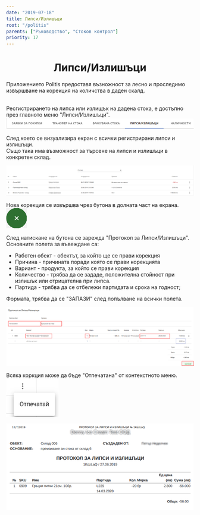 ```yaml
---
date: "2019-07-18"
title: Липси/Излишъци
root: "/politis"
parents: ["Ръководство", "Стоков контрол"]
priority: 17
---
```

<h1 align="center">
  Липси/Излишъци
</h1>

Приложението Politis предоставя възножност за лесно и проследимо извършване на корекция на количства в даден скалд.

<br>

<split-panel>
  <panel>
    Ресгистрирането на липса или излищък на дадена стока, е достъпно през главното меню "Липси/Излишъци".
  </panel>
  <panel>
    <img src="./menu-stock-adjustment.png" alt="меню"/>
  </panel>
</split-panel>

<br>

<bullet></bullet> След което се визуализира екран с всички регистрирани липси и излишъци.
<br>
<bullet></bullet> Също така има възможност за търсене на липси и излишъци в конкретен склад.

![Reports](./list-stock-adjustment.png "Списък с липси и излишъци")

<split-panel>
  <panel>
    Hова корекция се извършва чрез бутона в долната част на екрана.
  </panel>
  <panel>
    <img src="./add-stock-adjustment.png" alt="Добавяне"/>
  </panel>
</split-panel>

<br>

След натискане на бутона се зарежда "Протокол за Липси/Излишъци".
Основните полета за въвеждане са:
* Работен обект - обектът, за който ще се прави корекция
* Причина - причината поради която се прави корекцията
* Вариант - продукта, за който се прави корекция
* Количество - трябва да се зададе, положителна стойност при излишък или отрицателна при липса.
* Партида - трябва да се отбележи партидата и срока на годност;

Формата, трябва да се "ЗАПАЗИ" след попълване на всички полета.

![Reports](./request-stock-adjustment.png "Форма за липси и излишъци")

<split-panel>
  <panel>
    Всяка коркция може да бъде "Отпечатана" от контекстното меню.
  </panel>
  <panel>
    <img src="./menu-print.png" alt="Отпечатай"/>
  </panel>
</split-panel>

<br>

![Reports](./protocol-adjustment.png "Печат на протокол")
